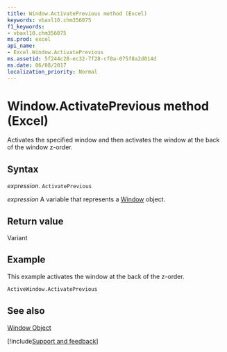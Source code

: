 ```yaml
---
title: Window.ActivatePrevious method (Excel)
keywords: vbaxl10.chm356075
f1_keywords:
- vbaxl10.chm356075
ms.prod: excel
api_name:
- Excel.Window.ActivatePrevious
ms.assetid: 5f244c28-ec32-7f28-cf0a-075f8a2d014d
ms.date: 06/08/2017
localization_priority: Normal
---
```



# Window.ActivatePrevious method (Excel)

Activates the specified window and then activates the window at the back of the window z-order.


## Syntax

_expression_. `ActivatePrevious`

_expression_ A variable that represents a [Window](./Excel.Window.md) object.


## Return value

Variant


## Example

This example activates the window at the back of the z-order.


```vb
ActiveWindow.ActivatePrevious
```


## See also


[Window Object](Excel.Window.md)

[!include[Support and feedback](~/includes/feedback-boilerplate.md)]